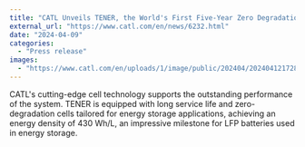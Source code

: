 ```yaml
---
title: "CATL Unveils TENER, the World's First Five-Year Zero Degradation Energy Storage System with 6.25MWh Capacity"
external_url: "https://www.catl.com/en/news/6232.html"
date: "2024-04-09"
categories:
  - "Press release"
images:
  - "https://www.catl.com/en/uploads/1/image/public/202404/20240412172820_whlvvsix2l.jpg"
---
```


CATL's cutting-edge cell technology supports the outstanding performance of the system. TENER is equipped with long service life and zero-degradation cells tailored for energy storage applications, achieving an energy density of 430 Wh/L, an impressive milestone for LFP batteries used in energy storage.